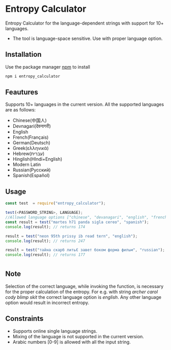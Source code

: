 # Entropy Calculator

Entropy Calculator for the language-dependent strings with support for 10+ languages.
* The tool is language-space sensitive. Use with proper language option.

## Installation

Use the package manager [npm](https://www.npmjs.com/package/entropy_calculator) to install

```bash
npm i entropy_calculator
```

## Feautures
Supports 10+ languages in the current version. All the supported languages are as follows:
* Chinese(中国人)
* Devnagari(देवनागरी)
* English
* French(Français)
* German(Deutsch)
* Greek(ελληνικά)
* Hebrew(עִברִית)
* Hinglish(HIndi+English)
* Modern Latin
* Russian(Русский)
* Spanish(Español)

## Usage

```javascript
const test  = require("entropy_calculator");

test(<PASSWORD_STRING>, LANGUAGE);
//Allowed language options ["chinese", "devanagari", "english", "french", "german", "greek","hebrew", "hinglish","latin", "russian", "spanish"]
const result = test("martes h71 panda sigla cereo", "spanish"); 
console.log(result); // returns 174

result = test("neon 95th prissy ib read tern", "english");
console.log(result); // returns 247

result = test("тайна скарб литьЄ завет боком форма фильм", "russian");
console.log(result); // returns 177

```
#
## Note
Selection of the correct language, while invoking the function, is necessary for the proper calculation of the entropy.
For e.g. with string _archer carol cody blimp skit_ the correct language option is _english_. Any other language option would result in incorrect entropy.

## Constraints
* Supports online single language strings.
* Mixing of the language is not supported in the current version.
* Arabic numbers [0-9] is allowed with all the input string.

